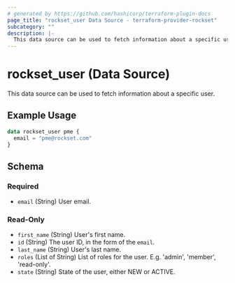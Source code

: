```yaml
---
# generated by https://github.com/hashicorp/terraform-plugin-docs
page_title: "rockset_user Data Source - terraform-provider-rockset"
subcategory: ""
description: |-
  This data source can be used to fetch information about a specific user.
---
```


# rockset_user (Data Source)

This data source can be used to fetch information about a specific user.

## Example Usage

```terraform
data rockset_user pme {
  email = "pme@rockset.com"
}
```

<!-- schema generated by tfplugindocs -->
## Schema

### Required

- `email` (String) User email.

### Read-Only

- `first_name` (String) User's first name.
- `id` (String) The user ID, in the form of the `email`.
- `last_name` (String) User's last name.
- `roles` (List of String) List of roles for the user. E.g. 'admin', 'member', 'read-only'.
- `state` (String) State of the user, either NEW or ACTIVE.
